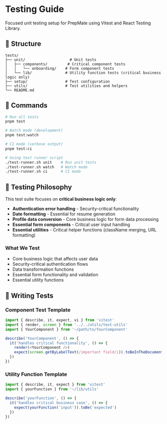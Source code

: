 # Testing Guide

Focused unit testing setup for PrepMate using Vitest and React Testing Library.

## 📁 Structure

```
tests/
├── unit/                    # Unit tests
│   ├── components/         # Critical component tests
│   │   └── onboarding/    # Form component tests
│   └── lib/               # Utility function tests (critical business logic only)
├── setup/                 # Test configuration
├── utils/                 # Test utilities and helpers
└── README.md
```

## 🚀 Commands

```bash
# Run all tests
pnpm test

# Watch mode (development)
pnpm test:watch

# CI mode (verbose output)
pnpm test:ci

# Using test runner script
./test-runner.sh unit    # Run unit tests
./test-runner.sh watch   # Watch mode
./test-runner.sh ci      # CI mode
```

## 🎯 Testing Philosophy

This test suite focuses on **critical business logic only**:

- **Authentication error handling** - Security-critical functionality
- **Date formatting** - Essential for resume generation
- **Profile data conversion** - Core business logic for form data processing
- **Essential form components** - Critical user input handling
- **Essential utilities** - Critical helper functions (className merging, URL formatting)

### What We Test

- Core business logic that affects user data
- Security-critical authentication flows
- Data transformation functions
- Essential form functionality and validation
- Essential utility functions

## 📝 Writing Tests

### Component Test Template

```typescript
import { describe, it, expect, vi } from 'vitest'
import { render, screen } from '../../utils/test-utils'
import { YourComponent } from '~/path/to/YourComponent'

describe('YourComponent', () => {
  it('handles critical functionality', () => {
    render(<YourComponent />)
    expect(screen.getByLabelText(/important field/i)).toBeInTheDocument()
  })
})
```

### Utility Function Template

```typescript
import { describe, it, expect } from 'vitest'
import { yourFunction } from '~/lib/utils'

describe('yourFunction', () => {
  it('handles critical business case', () => {
    expect(yourFunction('input')).toBe('expected')
  })
})
```
